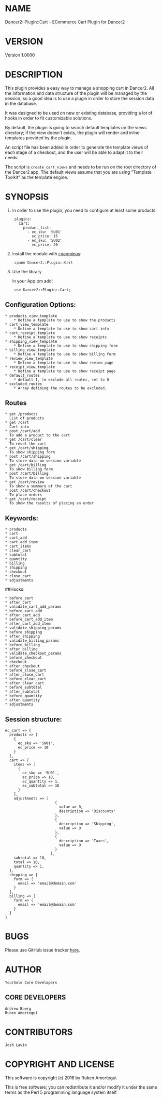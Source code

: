 # NAME

Dancer2::Plugin::Cart - ECommerce Cart Plugin for Dancer2

# VERSION

Version 1.0000

# DESCRIPTION

This plugin provides a easy way to manage a shopping cart in Dancer2.
All the information and data structure of the plugin will be managed by
the session, so a good idea is to use a plugin in order to store the
session data in the database.

It was designed to be used on new or existing database, providing a lot
of hooks in order to fit customizable solutions.

By default, the plugin is going to search default templates on the views
directory; if the view doesn't exists, the plugin will render and inline
templates provided by the plugin.

An script file has been added in order to generate the template views
of each stage of a checkout, and the user will be able to adapt it to
their needs.

The script is `create_cart_views` and needs to be run on the root
directory of the Dancer2 app. The default views assume that you are
using "Template Toolkit" as the template engine.


# SYNOPSIS

1. In order to use the plugin, you need to configure at least some products.

        plugins:
          Cart:
            product_list:
              - ec_sku: 'SU01'
                ec_price: 15
              - ec_sku: 'SU02'
                ec_price: 20

2. Install the module with [cpanminus](https://cpanmin.us/):

        cpanm Dancer2::Plugin::Cart

3. Use the library

    In your App.pm add:

        use Dancer2::Plugin::Cart;


## Configuration Options:

    * products_view_template
        * Define a template to use to show the products 
    * cart_view_template
        * Define a template to use to show cart info 
    * cart_receipt_template
        * Define a template to use to show receipts 
    * shipping_view_template
        * Define a template to use to show shipping form 
    * billing_view_template
        * Define a template to use to show billing form 
    * review_view_template
        * Define a template to use to show review page 
    * receipt_view_template
        * Define a template to use to show receipt page 
    * default_routes
        * default 1, to exclude all routes, set to 0
    * excluded_routes
        * Array defining the routes to be excluded.
## Routes
    * get /products
      List of products
    * get /cart
      Cart info
    * post /cart/add
      To add a product to the cart
    * get /cart/clear
      To reset the cart
    * get /cart/shipping
      To show shipping form
    * post /cart/shipping
      To store data on session variable
    * get /cart/billing
      To show billing form
    * post /cart/billing
      To store data on session variable
    * get /cart/review
      To show a summary of the cart
    * post /cart/checkout
      To place orders
    * get /cart/receipt
      To show the results of placing an order
      
## Keywords:

    * products
    * cart
    * cart_add
    * cart_add_item
    * cart_items
    * clear_cart
    * subtotal
    * quantity
    * billing
    * shipping
    * checkout
    * close_cart
    * adjustments

##Hooks:

    * before_cart
    * after_cart
    * validate_cart_add_params
    * before_cart_add
    * after_cart_add
    * before_cart_add_item
    * after_cart_add_item
    * validate_shipping_params
    * before_shipping
    * after_shipping
    * validate_billing_params
    * before_billing
    * after_billing
    * validate_checkout_params
    * before_checkout
    * checkout
    * after_checkout
    * before_close_cart
    * after_close_cart
    * before_clear_cart
    * after_clear_cart
    * before_subtotal
    * after_subtotal
    * before_quantity
    * after_quantity
    * adjustments


## Session structure:
```
ec_cart => {
  products => [
    {
      ec_sku => 'SU01',
      ec_price => 10
    }
  ],
  cart => {
    items => [
      {
        ec_sku => 'SU01',
        ec_price => 10,
        ec_quantity => 1.
        ec_subtotal => 10
      }
    ],
    adjustments => [
                       {
                         value => 0,
                         description => 'Discounts'
                       },
                       {
                         description => 'Shipping',
                         value => 0
                       },
                       {
                         description => 'Taxes',
                         value => 0
                       }
                     ],
    subtotal => 10,
    total => 10,
    quantity => 1,
  },
  shipping => {
    form => {
      email => 'email@domain.com'
    }
  },
  billing => {
    form => {
      email => 'email@domain.com'
    }
  }
}
```

# BUGS
Please use GitHub issue tracker
[here](https://github.com/YourSole/Cart/issues).

# AUTHOR

    YourSole Core Developers
##  CORE DEVELOPERS

    Andrew Baerg
    Ruben Amortegui

# CONTRIBUTORS

    Josh Lavin

# COPYRIGHT AND LICENSE

This software is copyright (c) 2016 by Ruben Amortegui.

This is free software; you can redistribute it and/or modify it under the same terms as the Perl 5 programming language system itself.
